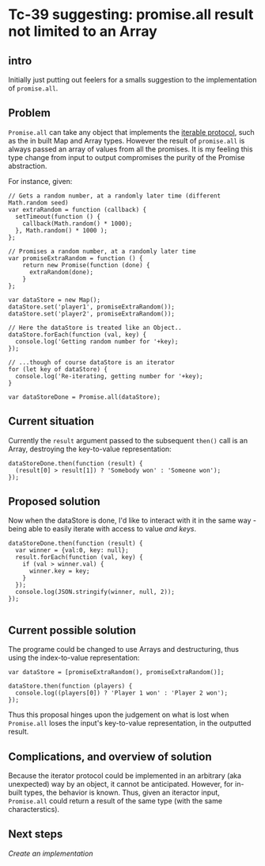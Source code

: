 # Tc-39 suggesting: promise.all result not limited to an Array

## intro

Initially just putting out feelers for a smalls suggestion to the implementation of `promise.all`.

## Problem

`Promise.all` can take any object that implements the [iterable protocol](https://developer.mozilla.org/en-US/docs/Web/JavaScript/Reference/Iteration_protocols), such as the in built Map and Array types. However the result of `promise.all` is always passed an array of values from all the promises. It is my feeling this type change from input to output compromises the purity of the Promise abstraction.

For instance, given:

```
// Gets a random number, at a randomly later time (different Math.random seed)
var extraRandom = function (callback) {
  setTimeout(function () {
    callback(Math.random() * 1000);
  }, Math.random() * 1000 );
};

// Promises a random number, at a randomly later time
var promiseExtraRandom = function () {
    return new Promise(function (done) {
      extraRandom(done);
    }
};

var dataStore = new Map();
dataStore.set('player1', promiseExtraRandom());
dataStore.set('player2', promiseExtraRandom());

// Here the dataStore is treated like an Object..
dataStore.forEach(function (val, key) {
  console.log('Getting random number for '+key);
});

// ...though of course dataStore is an iterator
for (let key of dataStore) {
  console.log('Re-iterating, getting number for '+key);
}

var dataStoreDone = Promise.all(dataStore);

```


## Current situation

Currently the `result` argument passed to the subsequent `then()` call is an Array, destroying the key-to-value representation:

```
dataStoreDone.then(function (result) {
  (result[0] > result[1]) ? 'Somebody won' : 'Someone won');
});
```

## Proposed solution

Now when the dataStore is done, I'd like to interact with it in the same way - being able to easily iterate with access to value _and keys_.

```
dataStoreDone.then(function (result) {
  var winner = {val:0, key: null};
  result.forEach(function (val, key) {
    if (val > winner.val) {
      winner.key = key;
    }
  });
  console.log(JSON.stringify(winner, null, 2));
});
    
```

## Current possible solution

The programe could be changed to use Arrays and destructuring, thus using the index-to-value representation:

```
var dataStore = [promiseExtraRandom(), promiseExtraRandom()];

dataStore.then(function (players) {
  console.log((players[0]) ? 'Player 1 won' : 'Player 2 won');
});
```

Thus this proposal hinges upon the judgement on what is lost when `Promise.all` loses the input's key-to-value representation, in the outputted result.

## Complications, and overview of solution

Because the iterator protocol could be implemented in an arbitrary (aka unexpected) way by an object, it cannot be anticipated. However, for in-built types, the behavior is known. Thus, given an iteractor input, `Promise.all` could return a result of the same type (with the same characterstics).

## Next steps

_Create an implementation_
